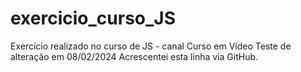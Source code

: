 # exercicio_curso_JS
 Exercício realizado no curso de JS - canal Curso em Vídeo
 Teste de alteração em 08/02/2024
 Acrescentei esta linha via GitHub.
